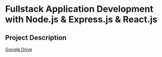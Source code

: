# Fullstack Application Development with Node.js & Express.js & React.js

## Project Description
[Google Drive](https://drive.google.com/file/d/1919NVg6iFpbIvi56pXro9DmyOz984ptw/view?usp=sharing)
